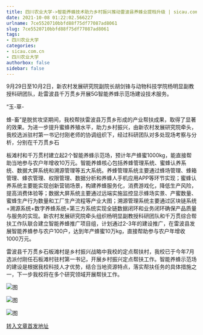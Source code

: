 ```yaml
---
title: 四川农业大学->智能养蜂技术助力乡村振兴推动雷波县养蜂业提档升级 | sicau.com.cn
date: 2021-10-08 01:22:02.566227
urlname: 7ce5520710bbfd88f75df77087ad8061
slug: 7ce5520710bbfd88f75df77087ad8061
tags: 
- 四川农业大学
categories:
- sicau.com.cn
- 四川农业大学
authorbox: false
sidebar: false
---
```

9月29日至10月2日，新农村发展研究院副院长胡剑锋与动物科技学院杨明显副教授科研团队，赴雷波县千万贯乡开展5G智能养蜂示范场建设技术服务。  

“玉-草-

蜂-畜”是脱贫攻坚期间，我校帮扶雷波县万贯乡形成的产业帮扶成果，取得了显著的效果。为进一步提升蜜蜂养殖水平，助力乡村振兴，由新农村发展研究院牵头，我校选派驻村第一书记付刚老师的协调组织下，经过科研团队对多处现场考察与分析，分别在千万贯乡石
<!--more-->
板滩村和千万贯村建立起2个智能养蜂示范场，预计年产蜂蜜1000kg，能直接帮助当地参与农户年增收10万元。智能养蜂核心包括养蜂管理系统、蜜蜂认养系统、数据大屏系统和溯源管理等五大系统。养蜂管理系统主要通过蜂场管理、蜂箱管理、蜂农管理、权限管理、数据分析和养蜂人手机应用APP等环节实现；蜜蜂认养系统主要能实现创新营销场景，构建养蜂服务化，消费游戏化，降低生产风险，提高消费体验等；数据大屏系统主要通过远端实施监控显示蜂场实景、产蜜数量、蜜蜂生产行为数量和工厂生产流程等产业大图；溯源管理系统主要通过区块链系统+溯源系统+数字养蜂系统+第三方系统实现全链数据闭环和业务闭环确保产品质量与服务的实现。新农村发展研究院牵头组织杨明显副教授科研团队和千万贯综合帮扶工作队联合建立智能养蜂推广项目组，计划通过2-3年的建设推广，在雷波县发展智能养蜂参与农户100户，达到年产蜂蜜10万kg，直接帮助参与农户年增收1000万元。

雷波县千万贯乡石板滩村是乡村振兴战略中我校的定点帮扶村，我校已于今年7月选派付刚任石板滩村驻村第一书记，开展乡村振兴定点帮扶工作。智能养蜂示范场的建设是根据我校科技人才优势，结合当地资源特点，落实帮扶任务的具体措施之一，下一步我校将在多个研究领域开展帮扶工作。

![图](https://news.sicau.edu.cn/__local/6/82/4F/744CAABE48C5CA1B01B13373D6E_C6CBEEE3_54DDC.png)

![图](https://news.sicau.edu.cn/__local/9/8F/2C/97E04201BEAC01CBF8FF0118DA0_AA6F430C_5EC9E.jpg)

![图](https://news.sicau.edu.cn/__local/A/5C/98/764E0A2F2CE0EC1C309FF39DDF3_449F5197_378AB.jpg)

[转入文章首发地址](https://news.sicau.edu.cn/info/1078/64828.htm)